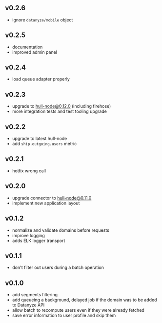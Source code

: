 ## v0.2.6
- ignore `datanyze/mobile` object

## v0.2.5
- documentation
- improved admin panel

## v0.2.4
- load queue adapter properly

## v0.2.3
- upgrade to hull-node@0.12.0 (including firehose)
- more integration tests and test tooling upgrade

## v0.2.2
- upgrade to latest hull-node
- add `ship.outgoing.users` metric

## v0.2.1
- hotfix wrong call

## v0.2.0
- upgrade connector to hull-node@0.11.0
- implement new application layout

## v0.1.2
- normalize and validate domains before requests
- improve logging
- adds ELK logger transport

## v0.1.1
- don't filter out users during a batch operation

## v0.1.0
- add segments filtering
- add queueing a background, delayed job if the domain was to be added to Datanyze API
- allow batch to recompute users even if they were already fetched
- save error information to user profile and skip them

